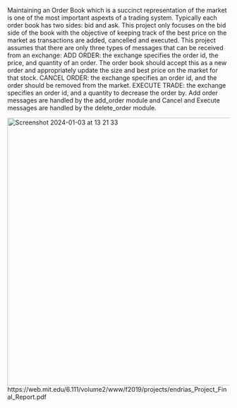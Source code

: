 Maintaining an Order Book which is a succinct representation of the market is one of the most important aspexts of a trading system. Typically each order book has two sides: bid and ask. 
This project only focuses on the bid side of the book with the objective of keeping track of the best price on the market as transactions are added, cancelled and executed. 
This project assumes that there are only three types of messages that can be received from an exchange:
ADD ORDER: the exchange specifies the order id, the price, and quantity of an order. The order book should accept this as a new order and appropriately update the size and best price on the market for that stock.
CANCEL ORDER: the exchange specifies an order id, and the order should be removed from the market.
EXECUTE TRADE: the exchange specifies an order id, and a quantity to decrease the order by.
Add order messages are handled by the add_order module and Cancel and Execute messages are handled by the delete_order module.

<img width="606" alt="Screenshot 2024-01-03 at 13 21 33" src="https://github.com/jdakrofi/FPGA_OrderBook/assets/110293638/8e801061-0518-46c2-83ad-db9fd5d6f493">
https://web.mit.edu/6.111/volume2/www/f2019/projects/endrias_Project_Final_Report.pdf

